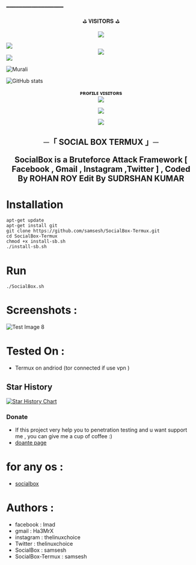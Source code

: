 ━━━━━━━━━━━━━━━━━━
<p align="center">
⛳ 𝐕𝐈𝐒𝐈𝐓𝐎𝐑𝐒 ⛳

<!---sudarshan7676/sudarshan7676 is 
a ✨ special ✨ repository because its README.md (this file) appears on your GitHub profile.
You can click the Preview link to take a look at your changes.
--->
<p align="center"> 
   <img src="https://capsule-render.vercel.app/api?type=waving&color=gradient&text=ℝ𝕆ℍ𝔸ℕ&height=100&section=header"/> 
 </p> 
 <img src="https://user-images.githubusercontent.com/73097560/115834477-dbab4500-a447-11eb-908a-139a6edaec5c.gif"> 

 <div align="center">
  <img src="https://readme-typing-svg.herokuapp.com?color=00FF00&center=true&lines=WELCOME+TO+MY+PROFILE&width=600&height=180" style="font-size: smaller;">
</div>

<img src="https://user-images.githubusercontent.com/73097560/115834477-dbab4500-a447-11eb-908a-139a6edaec5c.gif"> 


![Murali](https://media.giphy.com/media/iuMqhDxbEpekk31eQN/giphy.gif)


![ GitHub stats](https://github-readme-stats.vercel.app/api?username=sudarshan7676&show_icons=true&theme=radical)


<p align="center">
    <b>ᴘʀᴏғɪʟᴇ ᴠɪsɪᴛᴏʀs</b><br>
     <img align="middle" src="https://profile-counter.glitch.me/sudarshan7676/count.svg" />
</p>


<p align="center">
  <a href="https://t.me/sudarshan7676"><img src="https://te.legra.ph/file/29626078a1324cf58ce2a.jpg"></a>
    </p>
<p align="center">


<!--
**THE-VIP-BOY-OP/THE-VIP-BOY-OP** is a ✨ _special_ ✨ repository because its `README.md` (this file) appears on your GitHub profile.


<p align="center">
    <b>ᴠɪsɪᴛᴏʀs</b><br>
 -->    <img align="middle" src="https://profile-counter.glitch.me/sudarshan7676/count.svg" />
</p>




<h2 align="center">
    ─「 SOCIAL BOX TERMUX  」─






SocialBox is a Bruteforce Attack Framework [ Facebook , Gmail , Instagram ,Twitter ] , Coded By ROHAN ROY Edit By SUDRSHAN KUMAR
# Installation
```
apt-get update
apt-get install git
git clone https://github.com/samsesh/SocialBox-Termux.git 
cd SocialBox-Termux
chmod +x install-sb.sh
./install-sb.sh
```
# Run
```
./SocialBox.sh
```
# Screenshots :
![Test Image 8](https://github.com/samsesh/SocialBox-Termux/blob/master/Screenshots/sb.png)
# Tested On :
* Termux on andriod (tor connected if use vpn )
## Star History

[![Star History Chart](https://api.star-history.com/svg?repos=samsesh/SocialBox-Termux&type=Date)](https://star-history.com/#samsesh/SocialBox-Termux&Date)
### Donate
- If this project very help you to penetration testing  and u want support me , you can give me a cup of coffee :)
- [doante page](https://github.com/samsesh/donate)
# for any os :
* [socialbox](https://github.com/samsesh/SocialBox)

# Authors :
* facebook  : Imad
* gmail     : Ha3MrX
* instagram : thelinuxchoice
* Twitter   : thelinuxchoice
* SocialBox : samsesh
* SocialBox-Termux : samsesh
